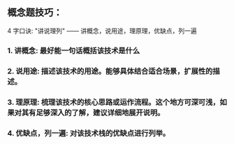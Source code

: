 ## 概念题技巧：

4 字口诀: "讲说理列" —— 讲概念，说用途，理原理，优缺点，列一遍

### 1. 讲概念: 最好能一句话概括该技术是什么

### 2. 说用途: 描述该技术的用途。能够具体结合适合场景，扩展性的描述。

### 3. 理原理: 梳理该技术的核心思路或运作流程。这个地方可深可浅，如果对其有足够深入的了解，建议详细地展开说明。

### 4. 优缺点，列一遍: 对该技术栈的优缺点进行列举。

